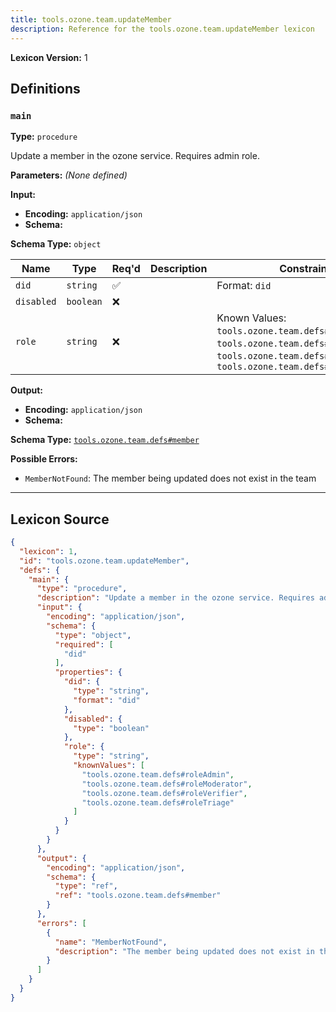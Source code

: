 ```yaml
---
title: tools.ozone.team.updateMember
description: Reference for the tools.ozone.team.updateMember lexicon
---
```

**Lexicon Version:** 1

## Definitions

<a name="main"></a>
### `main`

**Type:** `procedure`

Update a member in the ozone service. Requires admin role.

**Parameters:** _(None defined)_

**Input:**

- **Encoding:** `application/json`
- **Schema:**

**Schema Type:** `object`

| Name | Type | Req'd  | Description | Constraints |
|------|------|----------|-------------|-------------|
| `did` | `string` | ✅  |  | Format: `did` |
| `disabled` | `boolean` | ❌  |  |  |
| `role` | `string` | ❌  |  | Known Values: `tools.ozone.team.defs#roleAdmin`, `tools.ozone.team.defs#roleModerator`, `tools.ozone.team.defs#roleVerifier`, `tools.ozone.team.defs#roleTriage` |
**Output:**

- **Encoding:** `application/json`
- **Schema:**

**Schema Type:** [`tools.ozone.team.defs#member`](/tools/ozone/team/defs#member)


**Possible Errors:**

- `MemberNotFound`: The member being updated does not exist in the team

---

## Lexicon Source
```json
{
  "lexicon": 1,
  "id": "tools.ozone.team.updateMember",
  "defs": {
    "main": {
      "type": "procedure",
      "description": "Update a member in the ozone service. Requires admin role.",
      "input": {
        "encoding": "application/json",
        "schema": {
          "type": "object",
          "required": [
            "did"
          ],
          "properties": {
            "did": {
              "type": "string",
              "format": "did"
            },
            "disabled": {
              "type": "boolean"
            },
            "role": {
              "type": "string",
              "knownValues": [
                "tools.ozone.team.defs#roleAdmin",
                "tools.ozone.team.defs#roleModerator",
                "tools.ozone.team.defs#roleVerifier",
                "tools.ozone.team.defs#roleTriage"
              ]
            }
          }
        }
      },
      "output": {
        "encoding": "application/json",
        "schema": {
          "type": "ref",
          "ref": "tools.ozone.team.defs#member"
        }
      },
      "errors": [
        {
          "name": "MemberNotFound",
          "description": "The member being updated does not exist in the team"
        }
      ]
    }
  }
}
```
